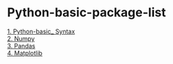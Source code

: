 # Python-basic-package-list  

[1. Python-basic_ Syntax](https://github.com/Kevin7720/python-basic-package-teaching/blob/main/code/Python-basic_%20Syntax.ipynb)  
[2. Numpy](https://github.com/Kevin7720/python-basic-package-teaching/blob/main/code/Introduction_to_Numpy.ipynb)  
[3. Pandas](https://github.com/Kevin7720/python-basic-package-teaching/blob/main/code/Introduction%20to%20Pandas.ipynb)  
[4. Matplotlib](https://github.com/Kevin7720/python-basic-package-teaching/blob/main/code/Introduction%20to%20Matplotlib.ipynb)  
